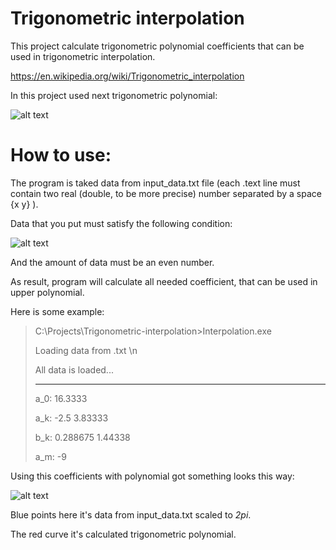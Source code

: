 # Trigonometric interpolation
This project calculate trigonometric polynomial coefficients that can be used in trigonometric interpolation.

https://en.wikipedia.org/wiki/Trigonometric_interpolation

In this project used next trigonometric polynomial: 

![alt text](https://cdn.discordapp.com/attachments/812333574467354635/812684433294491658/Trigonometric_polynomial.jpg)

# How to use:
The program is taked data from input_data.txt file (each .text line must contain two real (double, to be more precise) number separated by a space {x y} ).

Data that you put must satisfy the following condition:

![alt text](https://cdn.discordapp.com/attachments/812333574467354635/812747992598839326/CodeCogsEqn_1.png)

And the amount of data must be an even number.

As result, program will calculate all needed coefficient, that can be used in upper polynomial.

Here is some example:

> C:\Projects\Trigonometric-interpolation>Interpolation.exe 
> 
> Loading data from .txt \n
> 
> All data is loaded... 
>
>  ---------------
> 
> a_0: 16.3333
>
> a_k: -2.5 3.83333
> 
> b_k: 0.288675 1.44338
> 
> a_m: -9

Using this coefficients with polynomial got something looks this way:

![alt text](https://cdn.discordapp.com/attachments/812333574467354635/812754131516915722/untitled.png)

Blue points here it's data from input_data.txt scaled to *2pi*.

The red curve it's calculated trigonometric polynomial.
